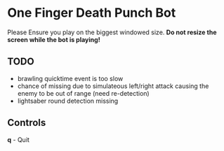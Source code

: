 # One Finger Death Punch Bot
Please Ensure you play on the biggest windowed size. **Do not resize the screen while the bot is playing!**

## TODO
- brawling quicktime event is too slow
- chance of missing due to simulateous left/right attack causing the enemy to be out of range (need re-detection)
- lightsaber round detection missing

## Controls
**q** - Quit